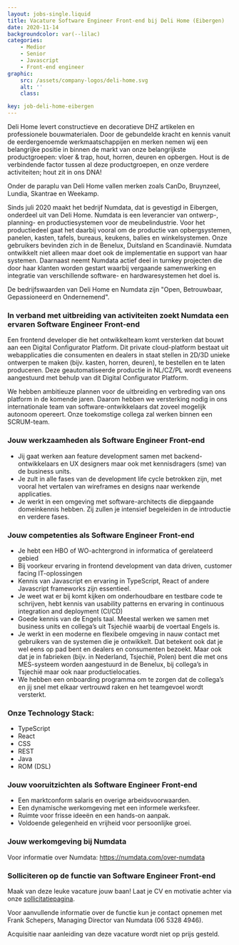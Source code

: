 ```yaml
---
layout: jobs-single.liquid
title: Vacature Software Engineer Front-end bij Deli Home (Eibergen)
date: 2020-11-14
backgroundcolor: var(--lilac)
categories:
    - Medior
    - Senior
    - Javascript
    - Front-end engineer
graphic:
    src: /assets/company-logos/deli-home.svg
    alt: ''
    class:

key: job-deli-home-eibergen
---
```


Deli Home levert constructieve en decoratieve DHZ artikelen en professionele bouwmaterialen. Door de gebundelde kracht en kennis vanuit de eerdergenoemde werkmaatschappijen en merken nemen wij een belangrijke positie in binnen de markt van onze belangrijkste productgroepen: vloer & trap, hout, horren, deuren en opbergen. Hout is de verbindende factor tussen al deze productgroepen, en onze verdere activiteiten; hout zit in ons DNA!

Onder de paraplu van Deli Home vallen merken zoals CanDo, Bruynzeel, Lundia, Skantrae en Weekamp.

Sinds juli 2020 maakt het bedrijf Numdata, dat is gevestigd in Eibergen, onderdeel uit van Deli Home. Numdata is een leverancier van ontwerp-, planning- en productiesystemen voor de meubelindustrie. Voor het productiedeel gaat het daarbij vooral om de productie van opbergsystemen, panelen, kasten, tafels, bureaus, keukens, balies en winkelsystemen. Onze gebruikers bevinden zich in de Benelux, Duitsland en Scandinavië. Numdata ontwikkelt niet alleen maar doet ook de implementatie en support van haar systemen. Daarnaast neemt Numdata actief deel in turnkey projecten die door haar klanten worden gestart waarbij vergaande samenwerking en integratie van verschillende software- en hardwaresystemen het doel is.

De bedrijfswaarden van Deli Home en Numdata zijn "Open, Betrouwbaar, Gepassioneerd en Ondernemend".

### In verband met uitbreiding van activiteiten zoekt Numdata een ervaren Software Engineer Front-end

Een frontend developer die het ontwikkelteam komt versterken dat bouwt aan een Digital Configurator Platform. Dit private cloud-platform bestaat uit webapplicaties die consumenten en dealers in staat stellen in 2D/3D unieke ontwerpen te maken (bijv. kasten, horren, deuren), te bestellen en te laten produceren. Deze geautomatiseerde productie in NL/CZ/PL wordt eveneens aangestuurd met behulp van dit Digital Configurator Platform.

We hebben ambitieuze plannen voor de uitbreiding en verbreding van ons platform in de komende jaren. Daarom hebben we versterking nodig in ons internationale team van software-ontwikkelaars dat zoveel mogelijk autonoom opereert. Onze toekomstige collega zal werken binnen een SCRUM-team.

### Jouw werkzaamheden als Software Engineer Front-end

-   Jij gaat werken aan feature development samen met backend-ontwikkelaars en UX designers maar ook met kennisdragers (sme) van de business units.
-   Je zult in alle fases van de development life cycle betrokken zijn, met vooral het vertalen van wireframes en designs naar werkende applicaties.
-   Je werkt in een omgeving met software-architects die diepgaande domeinkennis hebben. Zij zullen je intensief begeleiden in de introductie en verdere fases.

### Jouw competenties als Software Engineer Front-end

-   Je hebt een HBO of WO-achtergrond in informatica of gerelateerd gebied
-   Bij voorkeur ervaring in frontend development van data driven, customer facing IT-oplossingen
-   Kennis van Javascript en ervaring in TypeScript, React of andere Javascript frameworks zijn essentieel.
-   Je weet wat er bij komt kijken om onderhoudbare en testbare code te schrijven, hebt kennis van usability patterns en ervaring in continuous integration and deployment (CI/CD)
-   Goede kennis van de Engels taal. Meestal werken we samen met business units en collega’s uit Tsjechië waarbij de voertaal Engels is.
-   Je werkt in een moderne en flexibele omgeving in nauw contact met gebruikers van de systemen die je ontwikkelt. Dat betekent ook dat je wel eens op pad bent en dealers en consumenten bezoekt. Maar ook dat je in fabrieken (bijv. in Nederland, Tsjechië, Polen) bent die met ons MES-systeem worden aangestuurd in de Benelux, bij collega’s in Tsjechië maar ook naar productielocaties.
-   We hebben een onboarding programma om te zorgen dat de collega’s en jij snel met elkaar vertrouwd raken en het teamgevoel wordt versterkt.

### Onze Technology Stack:

-   TypeScript
-   React
-   CSS
-   REST
-   Java
-   ROM (DSL)

### Jouw vooruitzichten als Software Engineer Front-end

-   Een marktconform salaris en overige arbeidsvoorwaarden.
-   Een dynamische werkomgeving met een informele werksfeer.
-   Ruimte voor frisse ideeën en een hands-on aanpak.
-   Voldoende gelegenheid en vrijheid voor persoonlijke groei.

### Jouw werkomgeving bij Numdata

Voor informatie over Numdata: https://numdata.com/over-numdata

### Solliciteren op de functie van Software Engineer Front-end

Maak van deze leuke vacature jouw baan! Laat je CV en motivatie achter via onze [sollicitatiepagina](https://deli-home.inhroffice.com/nl/job/169374/apply?utm_source=fronteers&utm_medium=referral&utm_term=1406&utm_content=169374&utm_campaign=software-engineer-front-end).

Voor aanvullende informatie over de functie kun je contact opnemen met Frank Schepers, Managing Director van Numdata (06 5328 4946).

Acquisitie naar aanleiding van deze vacature wordt niet op prijs gesteld.
